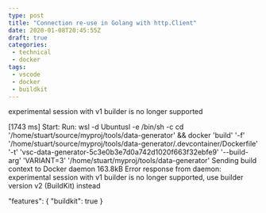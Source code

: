 ```yaml
---
type: post
title: "Connection re-use in Golang with http.Client"
date: 2020-01-08T20:45:55Z
draft: true
categories:
 - technical
 - docker
tags:
 - vscode
 - docker
 - buildkit
---
```


experimental session with v1 builder is no longer supported


[1743 ms] Start: Run: wsl -d Ubuntusl -e /bin/sh -c cd '/home/stuart/source/myproj/tools/data-generator' && docker 'build' '-f' '/home/stuart/source/myproj/tools/data-generator/.devcontainer/Dockerfile' '-t' 'vsc-data-generator-5c3e0b3e7d0a742d1020f663f32ebfe9' '--build-arg' 'VARIANT=3' '/home/stuart/myproj/tools/data-generator'
Sending build context to Docker daemon  163.8kB
Error response from daemon: experimental session with v1 builder is no longer supported, use builder version v2 (BuildKit) instead


 "features": { "buildkit": true }